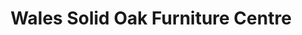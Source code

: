 ---
title: "Wales Solid Oak Furniture Centre"
url: /newport/wales-solid-oak-furniture-centre/
shop: furniture
---